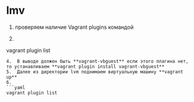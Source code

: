 # lmv
1. проверяем наличие Vagrant plugins командой
2. ```yaml
vagrant plugin list
```
4.  В выводе должен быть **vagrant-vbguest** если этого плагина нет, то устанавливаем **vagrant plugin install vagrant-vbguest**
5.  Далее из директории lvm поднимаем виртуальную машину **vagrant up**
6.  
```yaml
vagrant plugin list
```
